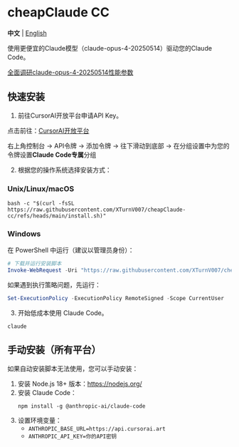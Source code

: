 # cheapClaude CC

**中文** | [English](README_EN.md)

使用更便宜的Claude模型（claude-opus-4-20250514）驱动您的Claude Code。

[全面调研claude-opus-4-20250514性能参数](https://www.anthropic.com/claude/opus)

## 快速安装

1. 前往CursorAI开放平台申请API Key。

点击前往：[CursorAI开放平台](https://api.cursorai.art/register?aff=xoXg/)

右上角控制台 -> API令牌 -> 添加令牌 -> 往下滑动到底部 -> 在分组设置中为您的令牌设置**Claude Code专属**分组

2. 根据您的操作系统选择安装方式：

### Unix/Linux/macOS

```shell
bash -c "$(curl -fsSL https://raw.githubusercontent.com/XTurnV007/cheapClaude-cc/refs/heads/main/install.sh)"
```

### Windows

在 PowerShell 中运行（建议以管理员身份）：

```powershell
# 下载并运行安装脚本
Invoke-WebRequest -Uri "https://raw.githubusercontent.com/XTurnV007/cheapClaude-cc/refs/heads/main/install.ps1" -OutFile "install.ps1"; .\install.ps1; Remove-Item "install.ps1"
```

如果遇到执行策略问题，先运行：
```powershell
Set-ExecutionPolicy -ExecutionPolicy RemoteSigned -Scope CurrentUser
```

3. 开始低成本使用 Claude Code。

```shell
claude
```

## 手动安装（所有平台）

如果自动安装脚本无法使用，您可以手动安装：

1. 安装 Node.js 18+ 版本：https://nodejs.org/
2. 安装 Claude Code：
   ```
   npm install -g @anthropic-ai/claude-code
   ```
3. 设置环境变量：
   - `ANTHROPIC_BASE_URL=https://api.cursorai.art`
   - `ANTHROPIC_API_KEY=你的API密钥`
